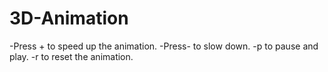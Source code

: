 # 3D-Animation
-Press + to speed up the animation.
-Press- to slow down.
-p to pause and play.
-r to reset the animation.
